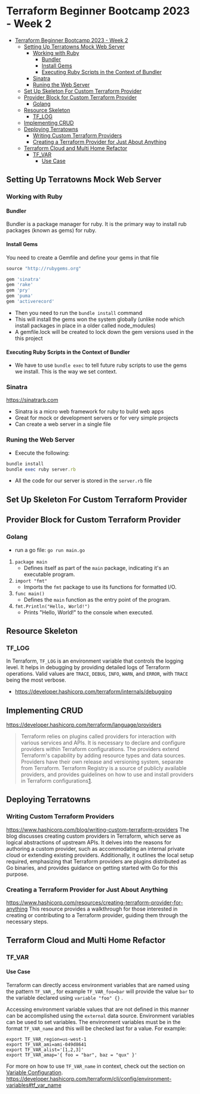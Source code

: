 # Terraform Beginner Bootcamp 2023 - Week 2

- [Terraform Beginner Bootcamp 2023 - Week 2](#terraform-beginner-bootcamp-2023---week-2)
	- [Setting Up Terratowns Mock Web Server](#setting-up-terratowns-mock-web-server)
		- [Working with Ruby](#working-with-ruby)
			- [Bundler](#bundler)
			- [Install Gems](#install-gems)
			- [Executing Ruby Scripts in the Context of Bundler](#executing-ruby-scripts-in-the-context-of-bundler)
		- [Sinatra](#sinatra)
		- [Runing the Web Server](#runing-the-web-server)
	- [Set Up Skeleton For Custom Terraform Provider](#set-up-skeleton-for-custom-terraform-provider)
	- [Provider Block for Custom Terraform Provider](#provider-block-for-custom-terraform-provider)
		- [Golang](#golang)
	- [Resource Skeleton](#resource-skeleton)
		- [TF\_LOG](#tf_log)
	- [Implementing CRUD](#implementing-crud)
	- [Deploying Terratowns](#deploying-terratowns)
		- [Writing Custom Terraform Providers](#writing-custom-terraform-providers)
		- [Creating a Terraform Provider for Just About Anything](#creating-a-terraform-provider-for-just-about-anything)
	- [Terraform Cloud and Multi Home Refactor](#terraform-cloud-and-multi-home-refactor)
		- [TF\_VAR](#tf_var)
			- [Use Case](#use-case)

## Setting Up Terratowns Mock Web Server

### Working with Ruby
#### Bundler
Bundler is a package manager for ruby. It is the primary way to install rub packages (known as gems) for ruby.
#### Install Gems
You need to create a Gemfile and define your gems in that file
```ruby
source "http://rubygems.org"

gem 'sinatra'
gem 'rake'
gem 'pry'
gem 'puma'
gem 'activerecord'
```
- Then you need to run the `bundle install` command
- This will install the gems won the system globally (unlike node which install packages in place in a older called node_modules)
- A gemfile.lock will be created to lock down the gem versions used in the this project
#### Executing Ruby Scripts in the Context of Bundler
- We have to use `bundle exec` to tell future ruby scripts to use the gems we install. This is the way we set context.
### Sinatra
https://sinatrarb.com
- Sinatra is a micro web framework for ruby to build web apps
- Great for mock or development servers or for very simple projects
- Can create a web server in a single file

### Runing the Web Server
- Execute the following:
```ruby
bundle install
bundle exec ruby server.rb
```
- All the code for our server is stored in the `server.rb` file

## Set Up Skeleton For Custom Terraform Provider



## Provider Block for Custom Terraform Provider
### Golang
- run a go file: `go run main.go`

1. `package main`
	- Defines itself as part of the `main` package, indicating it's an executable program.
2. `import "fmt"`
	- Imports the `fmt` package to use its functions for formatted I/O.
3. `func main()` 
	 - Defines the `main` function as the entry point of the program.
4. `fmt.Println("Hello, World!")`
	- Prints "Hello, World!" to the console when executed.


## Resource Skeleton

### TF_LOG
In Terraform, `TF_LOG` is an environment variable that controls the logging level. It helps in debugging by providing detailed logs of Terraform operations. Valid values are `TRACE`, `DEBUG`, `INFO`, `WARN`, and `ERROR`, with `TRACE` being the most verbose.
- https://developer.hashicorp.com/terraform/internals/debugging


## Implementing CRUD
https://developer.hashicorp.com/terraform/language/providers
> Terraform relies on plugins called providers for interaction with various services and APIs. It is necessary to declare and configure providers within Terraform configurations. The providers extend Terraform's capability by adding resource types and data sources. Providers have their own release and versioning system, separate from Terraform. Terraform Registry is a source of publicly available providers, and provides guidelines on how to use and install providers in Terraform configurations​[1](https://developer.hashicorp.com/terraform/language/providers)​.

## Deploying Terratowns

### Writing Custom Terraform Providers
https://www.hashicorp.com/blog/writing-custom-terraform-providers
The blog discusses creating custom providers in Terraform, which serve as logical abstractions of upstream APIs. It delves into the reasons for authoring a custom provider, such as accommodating an internal private cloud or extending existing providers. Additionally, it outlines the local setup required, emphasizing that Terraform providers are plugins distributed as Go binaries, and provides guidance on getting started with Go for this purpose​.

### Creating a Terraform Provider for Just About Anything
https://www.hashicorp.com/resources/creating-terraform-provider-for-anything
This resource provides a walkthrough for those interested in creating or contributing to a Terraform provider, guiding them through the necessary steps.
## Terraform Cloud and Multi Home Refactor

### TF_VAR
#### Use Case
Terraform can directly access environment variables that are named using the pattern `TF_VAR_`, for example `TF_VAR_foo=bar` will provide the value `bar` to the variable declared using `variable "foo" {}` .

Accessing environment variable values that are not defined in this manner can be accomplished using the `external` data source.
Environment variables can be used to set variables. The environment variables must be in the format `TF_VAR_name` and this will be checked last for a value. For example:

```shell
export TF_VAR_region=us-west-1
export TF_VAR_ami=ami-049d8641
export TF_VAR_alist='[1,2,3]'
export TF_VAR_amap='{ foo = "bar", baz = "qux" }'
```

For more on how to use `TF_VAR_name` in context, check out the section on [Variable Configuration](https://developer.hashicorp.com/terraform/language/values/variables).
https://developer.hashicorp.com/terraform/cli/config/environment-variables#tf_var_name